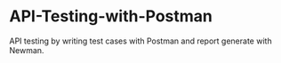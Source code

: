 # API-Testing-with-Postman
API testing by writing test cases with Postman and report generate with Newman.
